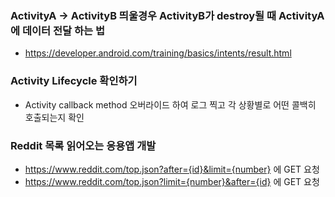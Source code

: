 ### ActivityA -> ActivityB  띄울경우 ActivityB가 destroy될 때 ActivityA에 데이터 전달 하는 법
- https://developer.android.com/training/basics/intents/result.html

### Activity Lifecycle 확인하기
- Activity callback method 오버라이드 하여 로그 찍고 각 상황별로 어떤 콜백히 호출되는지 확인

### Reddit 목록 읽어오는 응용앱 개발
- https://www.reddit.com/top.json?after={id}&limit={number} 에 GET 요청
- https://www.reddit.com/top.json?limit={number}&after={id} 에 GET 요청